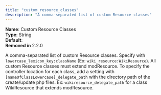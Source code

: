 ```yaml
---
title: "custom_resource_classes"
description: "A comma-separated list of custom Resource classes"
---
```


**Name**: Custom Resource Classes  
**Type**: String  
**Default**:  
**Removed in** 2.2.0

A comma-separated list of custom Resource classes. Specify with `lowercase_lexicon_key:className` (Ex: `wiki_resource:WikiResource`). All custom Resource classes must extend modResource. To specify the controller location for each class, add a setting with `[nameOfClassLowercase]_delegate_path` with the directory path of the create/update php files. Ex: `wikiresource_delegate_path` for a class WikiResource that extends modResource.
